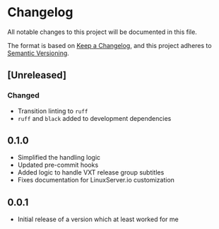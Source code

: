 # Changelog

All notable changes to this project will be documented in this file.

The format is based on [Keep a Changelog](https://keepachangelog.com/en/1.0.0/),
and this project adheres to [Semantic Versioning](https://semver.org/spec/v2.0.0.html).

## [Unreleased]

### Changed

- Transition linting to `ruff`
- `ruff` and `black` added to development dependencies

## 0.1.0

- Simplified the handling logic
- Updated pre-commit hooks
- Added logic to handle VXT release group subtitles
- Fixes documentation for LinuxServer.io customization

## 0.0.1

- Initial release of a version which at least worked for me
